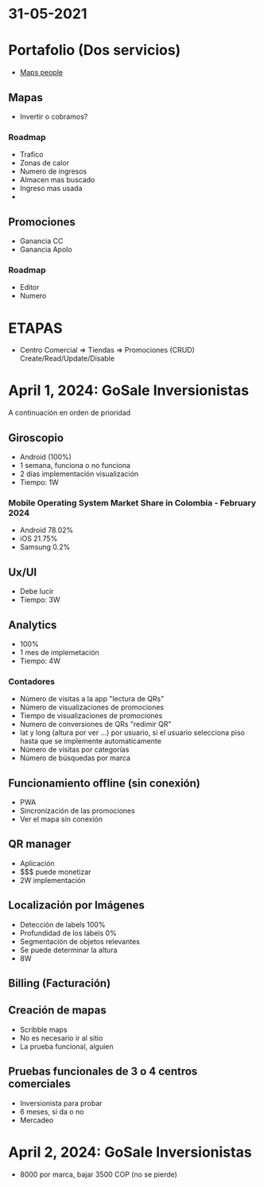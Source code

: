 # 31-05-2021

# Portafolio (Dos servicios)
- [Maps people](https://www.mapspeople.com/)

## Mapas 
- Invertir o cobramos?

### Roadmap
- Trafico 
- Zonas de calor
- Numero de ingresos
- Almacen mas buscado
- Ingreso mas usada
- 


## Promociones
- Ganancia CC
- Ganancia Apolo


### Roadmap
- Editor 
- Numero

# ETAPAS
- Centro Comercial => Tiendas => Promociones (CRUD) Create/Read/Update/Disable

# April 1, 2024: GoSale Inversionistas
A continuación en orden de prioridad

## Giroscopio
- Android (100%)
- 1 semana, funciona o no funciona
- 2 días implementación visualización
- Tiempo: 1W
### Mobile Operating System Market Share in Colombia - February 2024
-  Android	78.02%
- iOS	21.75%
- Samsung	0.2%

## Ux/UI
- Debe lucir 
- Tiempo: 3W

## Analytics
- 100%
- 1 mes de implemetación 
- Tiempo: 4W

### Contadores
- Número de visitas a la app "lectura de QRs"
- Número de visualizaciones de promociones
- Tiempo de visualizaciones de promociones
- Numero de conversiones de QRs "redimir QR"
- lat y long (altura por ver ...) por usuario, si el usuario selecciona piso hasta que se implemente automaticamente
- Número de visitas por categorías
- Número de búsquedas por marca

## Funcionamiento offline (sin conexión)
- PWA 
- Sincronización de las promociones
- Ver el mapa sin conexión

## QR manager
- Aplicación 
- $$$ puede monetizar
- 2W implementación

## Localización por Imágenes
- Detección de labels 100%
- Profundidad de los labels 0%
- Segmentación de objetos relevantes
- Se puede determinar la altura
- 8W

## Billing (Facturación)

## Creación de mapas
- Scribble maps
- No es necesario ir al sitio
- La prueba funcional, alguien 

## Pruebas funcionales de 3 o 4 centros comerciales
- Inversionista para probar
- 6 meses, si da o no
- Mercadeo


# April 2, 2024: GoSale Inversionistas
- 8000 por marca, bajar 3500 COP (no se pierde)
